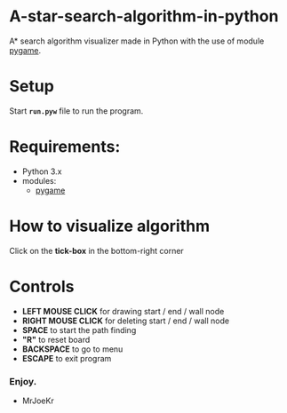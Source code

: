 # A-star-search-algorithm-in-python
A* search algorithm visualizer made in Python with the use of module [pygame](https://www.pygame.org/).

# Setup
Start **``run.pyw``** file to run the program.

# Requirements:
  - Python 3.x
  - modules:
    - [pygame](https://www.pygame.org/)

# How to visualize algorithm
Click on the **tick-box** in the bottom-right corner
    
# Controls
  - **LEFT MOUSE CLICK** for drawing start / end / wall node
  - **RIGHT MOUSE CLICK** for deleting start / end / wall node
  - **SPACE** to start the path finding
  - **"R"** to reset board
  - **BACKSPACE** to go to menu
  - **ESCAPE** to exit program

    
### Enjoy.

- MrJoeKr
